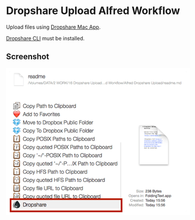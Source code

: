 # Dropshare Upload Alfred Workflow

Upload files using [Dropshare Mac App](https://getdropsha.re). 

[Dropshare CLI](https://dropshare.zendesk.com/hc/en-us/articles/202747182-How-to-install-the-Dropshare-for-Mac-CLI-) must be installed. 

## Screenshot

![Alfred Screenshot](Screenshot.png)